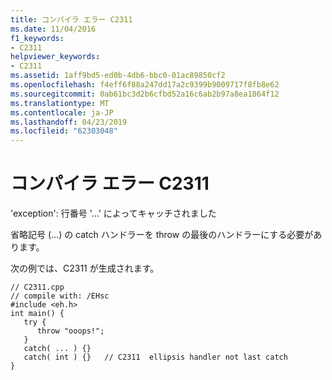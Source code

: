 ```yaml
---
title: コンパイラ エラー C2311
ms.date: 11/04/2016
f1_keywords:
- C2311
helpviewer_keywords:
- C2311
ms.assetid: 1aff9bd5-ed0b-4db6-bbc0-01ac89850cf2
ms.openlocfilehash: f4eff6f88a247dd17a2c9399b9009717f8fb8e62
ms.sourcegitcommit: 0ab61bc3d2b6cfbd52a16c6ab2b97a8ea1864f12
ms.translationtype: MT
ms.contentlocale: ja-JP
ms.lasthandoff: 04/23/2019
ms.locfileid: "62303048"
---
```

# <a name="compiler-error-c2311"></a>コンパイラ エラー C2311

'exception': 行番号 '…' によってキャッチされました

省略記号 (...) の catch ハンドラーを throw の最後のハンドラーにする必要があります。

次の例では、C2311 が生成されます。

```
// C2311.cpp
// compile with: /EHsc
#include <eh.h>
int main() {
   try {
      throw "ooops!";
   }
   catch( ... ) {}
   catch( int ) {}   // C2311  ellipsis handler not last catch
}
```